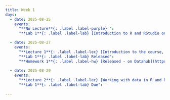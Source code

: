 ```yaml
---
title: Week 1
days:
  - date: 2025-08-25
    events:
      "**No Lecture**{: .label .label-purple} ":
      "**Lab 1**{: .label .label-lab} [Introduction to R and RStudio on Datahub](https://publichealth.datahub.berkeley.edu/hub/user-redirect/git-pull?repo=https%3A%2F%2Fgithub.com%2Fph142-ucb%2Fph142-fa25&urlpath=rstudio%2F&branch=main)":

  - date: 2025-08-27
    events:
      "**Lecture 1**{: .label .label-lec} [Introduction to the course, the cloud, and PPDAC](https://ph142-ucb.github.io/fa25/src/lec/001_PPDAC.pdf)":
      "**Lab 1**{: .label .label-lab} Released":
      "**Homework 1**{: .label .label-hw} [Released - on Datahub](https://publichealth.datahub.berkeley.edu/hub/user-redirect/git-pull?repo=https%3A%2F%2Fgithub.com%2Fph142-ucb%2Fph142-fa25&urlpath=rstudio%2F&branch=main)":
      
  - date: 2025-08-29
    events:
      "**Lecture 2**{: .label .label-lec} [Working with data in R and RStudio (dplyr package)](https://ph142-ucb.github.io/fa25/src/lec/002_Working-with-data.pdf)":
      "**Lab 1**{: .label .label-lab} Due":
      
---
```

